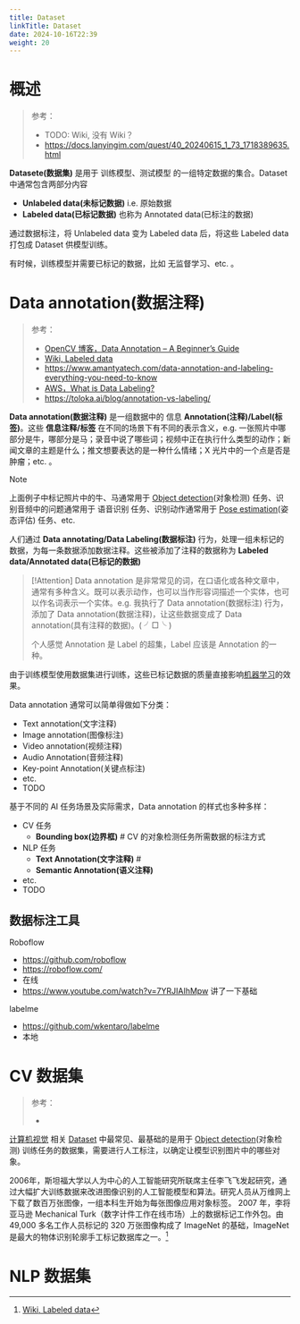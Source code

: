 ```yaml
---
title: Dataset
linkTitle: Dataset
date: 2024-10-16T22:39
weight: 20
---
```


# 概述

> 参考：
>
> - TODO: Wiki, 没有 Wiki？
> - https://docs.lanyingim.com/quest/40_20240615_1_73_1718389635.html
>
> [^1]:[Wiki, Labeled data](https://en.wikipedia.org/wiki/Labeled_data)

**Datasete(数据集)** 是用于 训练模型、测试模型 的一组特定数据的集合。Dataset 中通常包含两部分内容

- **Unlabeled data(未标记数据)** i.e. 原始数据
- **Labeled data(已标记数据)** 也称为 Annotated data(已标注的数据)

通过数据标注，将 Unlabeled data 变为 Labeled data 后，将这些 Labeled data 打包成 Dataset 供模型训练。

有时候，训练模型并需要已标记的数据，比如 无监督学习、etc. 。

# Data annotation(数据注释)

> 参考：
>
> - [OpenCV 博客，Data Annotation – A Beginner’s Guide](https://opencv.org/blog/data-annotation/)
> - [Wiki, Labeled data](https://en.wikipedia.org/wiki/Labeled_data)
> - https://www.amantyatech.com/data-annotation-and-labeling-everything-you-need-to-know
> - [AWS，What is Data Labeling?](https://aws.amazon.com/what-is/data-labeling/)
> - https://toloka.ai/blog/annotation-vs-labeling/

**Data annotation(数据注释)** 是一组数据中的 信息 **Annotation(注释)/Label(标签)**。这些 **信息注释/标签** 在不同的场景下有不同的表示含义，e.g. 一张照片中哪部分是牛，哪部分是马；录音中说了哪些词；视频中正在执行什么类型的动作；新闻文章的主题是什么；推文想要表达的是一种什么情绪；X 光片中的一个点是否是肿瘤；etc. 。

> [!Note]
> 上面例子中标记照片中的牛、马通常用于 [Object detection](/docs/12.AI/计算机视觉/Object%20detection.md)(对象检测) 任务、识别音频中的问题通常用于 语音识别 任务、识别动作通常用于 [Pose estimation](/docs/12.AI/计算机视觉/Pose%20estimation.md)(姿态评估) 任务、etc.

人们通过 **Data annotating/Data Labeling(数据标注)** 行为，处理一组未标记的数据，为每一条数据添加数据注释。这些被添加了注释的数据称为 **Labeled data/Annotated data(已标记的数据)**

> [!Attention]
> Data annotation 是非常常见的词，在口语化或各种文章中，通常有多种含义。既可以表示动作，也可以当作形容词描述一个实体，也可以作名词表示一个实体。e.g. 我执行了 Data annotation(数据标注) 行为，添加了 Data annotation(数据注释)，让这些数据变成了 Data annotation(具有注释的数据)。( ╯□╰ )
>
> 个人感觉 Annotation 是 Label 的超集，Label 应该是 Annotation 的一种。

由于训练模型使用数据集进行训练，这些已标记数据的质量直接影响[机器学习](/docs/12.AI/机器学习/机器学习.md)的效果。

Data annotation 通常可以简单得做如下分类：

- Text annotation(文字注释)
- Image annotation(图像标注)
- Video annotation(视频注释)
- Audio Annotation(音频注释)
- Key-point Annotation(关键点标注)
- etc.
- TODO

基于不同的 AI 任务场景及实际需求，Data annotation 的样式也多种多样：

- CV 任务
  - **Bounding box(边界框)** # CV 的对象检测任务所需数据的标注方式
- NLP 任务
  - **Text Annotation(文字注释)** #
  - **Semantic Annotation(语义注释)**
- etc.
- TODO

## 数据标注工具

Roboflow

- https://github.com/roboflow
- https://roboflow.com/
- 在线
- https://www.youtube.com/watch?v=7YRJIAIhMpw 讲了一下基础

labelme

- https://github.com/wkentaro/labelme
- 本地

# CV 数据集

> 参考：
>
> -

[计算机视觉](/docs/12.AI/计算机视觉/计算机视觉.md) 相关 [Dataset](/docs/12.AI/计算机视觉/Dataset.md) 中最常见、最基础的是用于 [Object detection](/docs/12.AI/计算机视觉/Object%20detection.md)(对象检测) 训练任务的数据集，需要进行人工标注，以确定让模型识别图片中的哪些对象。

2006年，斯坦福大学以人为中心的人工智能研究所联席主任李飞飞发起研究，通过大幅扩大训练数据来改进图像识别的人工智能模型和算法。研究人员从万维网上下载了数百万张图像，一组本科生开始为每张图像应用对象标签。 2007 年，李将亚马逊 Mechanical Turk（数字计件工作在线市场）上的数据标记工作外包。由 49,000 多名工作人员标记的 320 万张图像构成了 ImageNet 的基础，ImageNet 是最大的物体识别轮廓手工标记数据库之一。[^1]

# NLP 数据集
